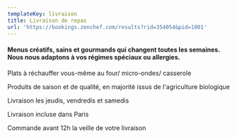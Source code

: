 ```yaml
---
templateKey: livraison
title: Livraison de repas
url: 'https://bookings.zenchef.com/results?rid=354054&pid=1001'
---
```

#### Menus créatifs, sains et gourmands qui changent toutes les semaines. Nous nous adaptons à vos régimes spéciaux ou allergies.

Plats à réchauffer vous-même au four/ micro-ondes/ casserole

Produits de saison et de qualité, en majorité issus de l'agriculture biologique

Livraison les jeudis, vendredis et samedis

Livraison incluse dans Paris

Commande avant 12h la veille de votre livraison